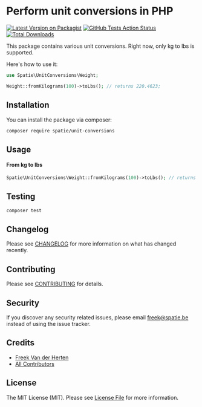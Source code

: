 # Perform unit conversions in PHP

[![Latest Version on Packagist](https://img.shields.io/packagist/v/spatie/unit-conversions.svg?style=flat-square)](https://packagist.org/packages/spatie/unit-conversions)
[![GitHub Tests Action Status](https://img.shields.io/github/workflow/status/spatie/unit-conversions/run-tests?label=tests)](https://github.com/spatie/unit-conversions/actions?query=workflow%3Arun-tests+branch%3Amaster)
[![Total Downloads](https://img.shields.io/packagist/dt/spatie/unit-conversions.svg?style=flat-square)](https://packagist.org/packages/spatie/unit-conversions)

This package contains various unit conversions. Right now, only kg to lbs is supported.

Here's how to use it:

```php
use Spatie\UnitConversions\Weight;

Weight::fromKilograms(100)->toLbs(); // returns 220.4623;
```

## Installation

You can install the package via composer:

```bash
composer require spatie/unit-conversions
```

## Usage

#### From kg to lbs

```php
Spatie\UnitConversions\Weight::fromKilograms(100)->toLbs(); // returns 220.4623;
```

## Testing

``` bash
composer test
```

## Changelog

Please see [CHANGELOG](CHANGELOG.md) for more information on what has changed recently.

## Contributing

Please see [CONTRIBUTING](CONTRIBUTING.md) for details.

## Security

If you discover any security related issues, please email freek@spatie.be instead of using the issue tracker.

## Credits

- [Freek Van der Herten](https://github.com/freekmurze)
- [All Contributors](../../contributors)

## License

The MIT License (MIT). Please see [License File](LICENSE.md) for more information.

